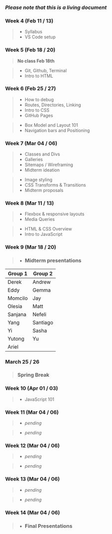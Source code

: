 ### **_Please note that this is a living document_**

### Week 4 (Feb 11 / 13)

> - Syllabus
> - VS Code setup

### Week 5 (Feb 18 / 20)

> **No class Feb 18th**

> - Git, Github, Terminal
> - Intro to HTML

### Week 6 (Feb 25 / 27)

> - How to debug
> - Routes, Directories, Linking
> - Intro to CSS
> - GitHub Pages

> - Box Model and Layout 101
> - Navigation bars and Positioning

### Week 7 (Mar 04 / 06)

> - Classes and Divs
> - Galleries
> - Sitemaps / Wireframing
> - Midterm ideation

> - Image styling
> - CSS Transforms & Transitions
> - Midterm proposals

### Week 8 (Mar 11 / 13)

> - Flexbox & responsive layouts
> - Media Queries

> - HTML & CSS Overview
> - Intro to JavaScript

### Week 9 (Mar 18 / 20)

> - ### Midterm presentations

| Group 1 | Group 2  |
| ------- | -------- |
| Derek   | Andrew   |
| Eddy    | Gemma    |
| Momcilo | Jay      |
| Olesia  | Matt     |
| Sanjana | Nefeli   |
| Yang    | Santiago |
| Yi      | Sasha    |
| Yutong  | Yu       |
| Ariel   |          |

### March 25 / 26

> ### Spring Break

### Week 10 (Apr 01 / 03)

> - JavaScript 101

### Week 11 (Mar 04 / 06)

> - _pending_

> - _pending_

### Week 12 (Mar 04 / 06)

> - _pending_

> - _pending_

### Week 13 (Mar 04 / 06)

> - _pending_

> - _pending_

### Week 14 (Mar 04 / 06)

> - ### Final Presentations

